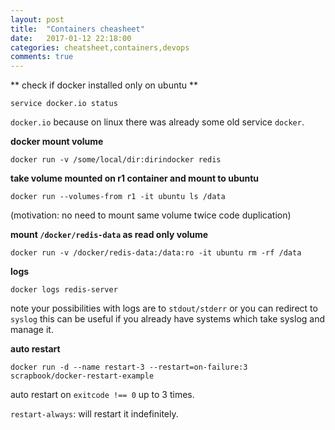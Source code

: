 ```yaml
---
layout: post
title:  "Containers cheasheet"
date:   2017-01-12 22:18:00
categories: cheatsheet,containers,devops
comments: true
---
```

** check if docker installed only on ubuntu **

`service docker.io status`

`docker.io` because on linux there was already some old service `docker`.

**docker mount volume**

`docker run -v /some/local/dir:dirindocker redis`

**take volume mounted on r1 container and mount to ubuntu**

`docker run --volumes-from r1 -it ubuntu ls /data`

(motivation: no need to mount same volume twice code duplication)

**mount `/docker/redis-data` as read only volume**

`docker run -v /docker/redis-data:/data:ro -it ubuntu rm -rf /data`

**logs**

`docker logs redis-server`

note your possibilities with logs are to `stdout/stderr` or you can redirect to `syslog` this can be useful if you already have systems which take syslog and manage it.

**auto restart**

`docker run -d --name restart-3 --restart=on-failure:3 scrapbook/docker-restart-example`

auto restart on `exitcode !== 0` up to 3 times.

`restart-always`: will restart it indefinitely. 